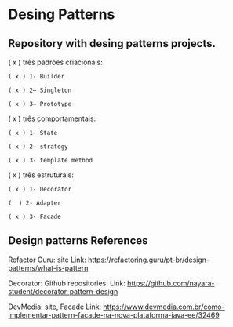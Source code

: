 <h1>Desing Patterns</h1>

<h2>Repository with desing patterns projects.</h2>

( x ) três padrões criacionais:

	( x ) 1- Builder
  
	( x ) 2– Singleton 
  
	( x ) 3– Prototype
  
  
( x ) três comportamentais:
 
  	( x ) 1- State
  
	( x ) 2– strategy
  
	( x ) 3- template method
  
  
( x ) três estruturais:

	( x ) 1- Decorator
  
	(  ) 2- Adapter
  
	( x ) 3- Facade   



<h2>Design patterns References</h2>

Refactor Guru: site Link: https://refactoring.guru/pt-br/design-patterns/what-is-pattern

Decorator: Github repositories:  Link: https://github.com/nayara-student/decorator-pattern-design

DevMedia: site, Facade Link: https://www.devmedia.com.br/como-implementar-pattern-facade-na-nova-plataforma-java-ee/32469

